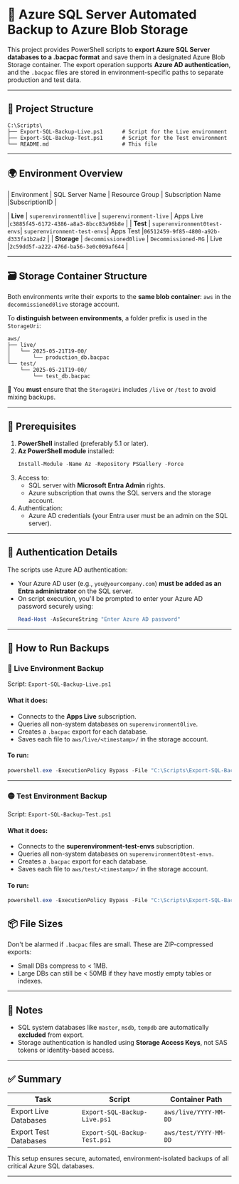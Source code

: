 
# 💾 Azure SQL Server Automated Backup to Azure Blob Storage

This project provides PowerShell scripts to **export Azure SQL Server databases to a .bacpac format** and save them in a designated Azure Blob Storage container. The export operation supports **Azure AD authentication**, and the `.bacpac` files are stored in environment-specific paths to separate production and test data.

---

## 📁 Project Structure

```
C:\Scripts\
├── Export-SQL-Backup-Live.ps1      # Script for the Live environment
├── Export-SQL-Backup-Test.ps1      # Script for the Test environment
└── README.md                       # This file
```

---

## 🌍 Environment Overview

| Environment | SQL Server Name             | Resource Group              | Subscription Name |SubscriptionID                            |

| **Live**    | `superenvironment0live`     | `superenvironment-live`     | Apps Live         |`c3885f45-6172-4386-a8a3-8bcc83a96b8e`    |
| **Test**    | `superenvironment0test-envs`| `superenvironment-test-envs`| Apps Test         |`06512459-9f85-4800-a92b-d333fa1b2ad2`    |
| **Storage** | `decommissioned0live`       | `Decommissioned-RG`         | Live              |`2c59dd5f-a222-476d-ba56-3e0c009af644`    |

---

## 🗃️ Storage Container Structure

Both environments write their exports to the **same blob container**: `aws` in the `decommissioned0live` storage account.

To **distinguish between environments**, a folder prefix is used in the `StorageUri`:

```
aws/
├── live/
│   └── 2025-05-21T19-00/
│       └── production_db.bacpac
└── test/
    └── 2025-05-21T19-00/
        └── test_db.bacpac
```

📌 You **must** ensure that the `StorageUri` includes `/live` or `/test` to avoid mixing backups.

---

## 🧰 Prerequisites

1. **PowerShell** installed (preferably 5.1 or later).
2. **Az PowerShell module** installed:
   ```powershell
   Install-Module -Name Az -Repository PSGallery -Force
   ```
3. Access to:
   - SQL server with **Microsoft Entra Admin** rights.
   - Azure subscription that owns the SQL servers and the storage account.
4. Authentication:
   - Azure AD credentials (your Entra user must be an admin on the SQL server).

---

## 🔐 Authentication Details

The scripts use Azure AD authentication:

- Your Azure AD user (e.g., `you@yourcompany.com`) **must be added as an Entra administrator** on the SQL server.
- On script execution, you'll be prompted to enter your Azure AD password securely using:
  ```powershell
  Read-Host -AsSecureString "Enter Azure AD password"
  ```

---

## 🚀 How to Run Backups

### 🔵 Live Environment Backup

Script: `Export-SQL-Backup-Live.ps1`

#### What it does:
- Connects to the **Apps Live** subscription.
- Queries all non-system databases on `superenvironment0live`.
- Creates a `.bacpac` export for each database.
- Saves each file to `aws/live/<timestamp>/` in the storage account.

#### To run:
```powershell
powershell.exe -ExecutionPolicy Bypass -File "C:\Scripts\Export-SQL-Backup-Live.ps1"
```

---

### 🟡 Test Environment Backup

Script: `Export-SQL-Backup-Test.ps1`

#### What it does:
- Connects to the **superenvironment-test-envs** subscription.
- Queries all non-system databases on `superenvironment0test-envs`.
- Creates a `.bacpac` export for each database.
- Saves each file to `aws/test/<timestamp>/` in the storage account.

#### To run:
```powershell
powershell.exe -ExecutionPolicy Bypass -File "C:\Scripts\Export-SQL-Backup-Test.ps1"
```

## 📦 File Sizes

Don't be alarmed if `.bacpac` files are small. These are ZIP-compressed exports:
- Small DBs compress to < 1MB.
- Large DBs can still be < 50MB if they have mostly empty tables or indexes.

---

## 📌 Notes

- SQL system databases like `master`, `msdb`, `tempdb` are automatically **excluded** from export.
- Storage authentication is handled using **Storage Access Keys**, not SAS tokens or identity-based access.

---

## ✅ Summary

| Task | Script | Container Path |
|------|--------|----------------|
| Export Live Databases | `Export-SQL-Backup-Live.ps1` | `aws/live/YYYY-MM-DD` |
| Export Test Databases | `Export-SQL-Backup-Test.ps1` | `aws/test/YYYY-MM-DD` |

This setup ensures secure, automated, environment-isolated backups of all critical Azure SQL databases.

---

